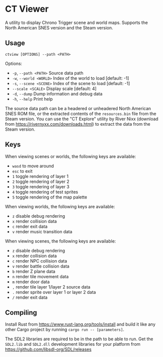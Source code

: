 # CT Viewer

A utility to display Chrono Trigger scene and world maps. Supports the North American SNES version and the Steam version.

## Usage

`ctview [OPTIONS] --path <PATH>`

Options:
- `-p`, `--path <PATH>`    Source data path
- `-w`, `--world <WORLD>`  Index of the world to load [default: -1]
- `-s`, `--scene <SCENE>`  Index of the scene to load [default: -1]
- `--scale <SCALE>`        Display scale [default: 4]
- `-d`, `--dump`           Dump information and debug data
- `-h`, `--help`           Print help

The source data path can be a headered or unheadered North American SNES ROM file, or the extracted contents of the
`resources.bin` file from the Steam version. You can use the "CT Explore" utility by River Nixx (download from
https://rivernyxx.com/downloads.html) to extract the data from the Steam version.

## Keys

When viewing scenes or worlds, the following keys are available:

- `wasd` to move around
- `esc` to exit
- `1` toggle rendering of layer 1
- `2` toggle rendering of layer 2
- `3` toggle rendering of layer 3
- `4` toggle rendering of test sprites
- `5` toggle rendering of the map palette

When viewing worlds, the following keys are available:

- `z` disable debug rendering
- `x` render collision data 
- `c` render exit data
- `v` render music transition data

When viewing scenes, the following keys are available:

- `z` disable debug rendering
- `x` render collision data
- `c` render NPC collision data
- `v` render battle collision data
- `b` render Z plane data
- `n` render tile movement data
- `m` render door data
- `,` render tile layer 1/layer 2 source data
- `.` render sprite over layer 1 or layer 2 data
- `/` render exit data

## Compiling

Install Rust from https://www.rust-lang.org/tools/install and build it like any other Cargo project by running
`cargo run -- [parameters]`.

The SDL2 libraries are required to be in the path to be able to run. Get the `SDL2.lib` and `SDL2.dll` development
libraries for your platform from https://github.com/libsdl-org/SDL/releases
